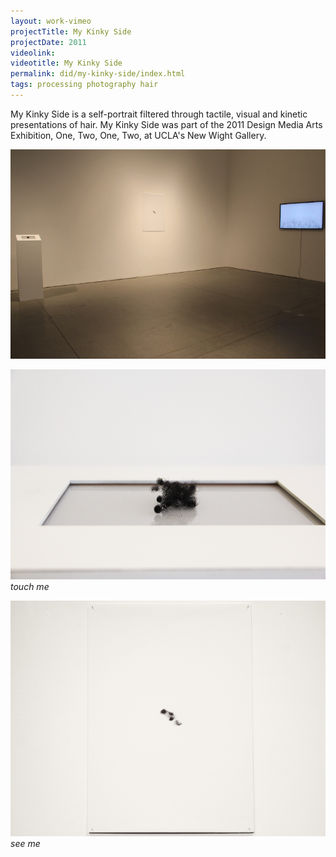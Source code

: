 ```yaml
---
layout: work-vimeo
projectTitle: My Kinky Side
projectDate: 2011
videolink: 
videotitle: My Kinky Side
permalink: did/my-kinky-side/index.html
tags: processing photography hair
---
```

My Kinky Side is a self-portrait filtered through tactile, visual and kinetic presentations of hair. My Kinky Side was part of the 2011 Design Media Arts Exhibition, One, Two, One, Two, at UCLA's New Wight Gallery. 


![installation][img01]

![touch me][img02]
_touch me_

![see me][img03]
_see me_


[img01]: /img/my-kinky-side01.jpg
[img02]: /img/my-kinky-side02.png
[img03]: /img/my-kinky-side03.png

